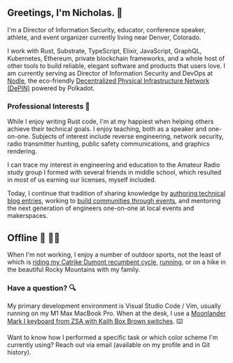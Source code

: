 ## Greetings, I'm Nicholas. :wave:

I'm a Director of Information Security, educator, conference speaker, athlete, and event organizer currently living near Denver, Colorado. 

I work with Rust, Substrate, TypeScript, Elixir,
JavaScript, GraphQL, Kubernetes, Ethereum, private blockchain frameworks, and a whole host of other tools to build reliable,
elegant software and products that users love. I am currently serving as Director of Information Security and DevOps at [Nodle](https://github.com/NodleCode), the eco-friendly [Decentralized Physical Infrastructure Network (DePIN)](https://messari.io/report/the-depin-sector-map) powered by Polkadot.

### Professional Interests :briefcase:

While I enjoy writing Rust code, I'm at my happiest when helping others achieve their technical goals. I enjoy teaching, both as a speaker and one-on-one. Subjects of interest include reverse engineering, network security, radio transmitter hunting, public safety communications, and graphics rendering.

I can trace my interest in engineering and education to the Amateur Radio study group I formed with several friends in middle school, which resulted in most of us earning our licenses, myself included. 

Today, I continue that tradition of sharing knowledge by [authoring technical blog entries](https://www.secretfader.com), working to [build communities through events][cogoldrust], and mentoring the next generation of engineers one-on-one at local events and makerspaces.

## Offline :sunrise_over_mountains: :biking_man:

When I'm not working, I enjoy a number of outdoor sports, not the least of which is [riding my Catrike Dumont recumbent cycle][cycling], [running](https://www.instagram.com/p/CmEu7YjuGpx/), or on a hike in the beautiful Rocky Mountains with my family.

### Have a question? :mag:

My primary development environment is Visual Studio Code / Vim, usually running on my M1 Max MacBook Pro. When at the desk, I use a [Moonlander Mark I keyboard from ZSA with Kailh Box Brown switches][keyboard]. :keyboard:

Want to know how I performed a specific task or which color scheme I'm currently using? Reach out via email (available on my profile and in Git history).


[keyboard]: https://www.zsa.io/moonlander/
[cycling]: https://www.secretfader.com/blog/category/cycling/
[cogoldrust]: https://web.archive.org/web/20200814194034/cogoldrust.com
